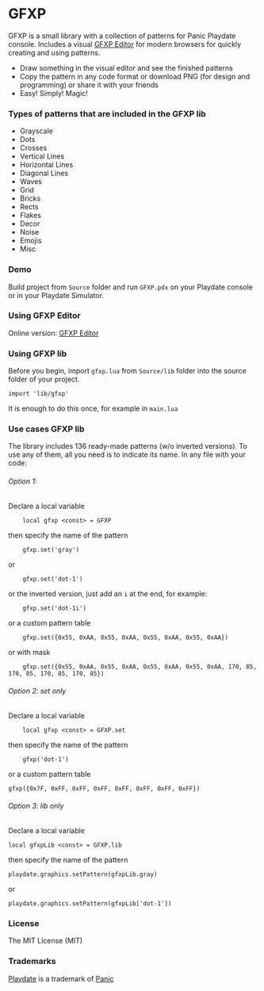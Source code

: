 # GFXP

GFXP is a small library with a collection of patterns for Panic Playdate console. Includes a visual [GFXP Editor](https://dev.playdate.store/tools/gfxp/) for modern browsers for quickly creating and using patterns.

- Draw something in the visual editor and see the finished patterns
- Copy the pattern in any code format or download PNG (for design and programming) or share it with your friends
- Easy! Simply! Magic!

### Types of patterns that are included in the GFXP lib

- Grayscale
- Dots
- Crosses
- Vertical Lines
- Horizontal Lines
- Diagonal Lines
- Waves
- Grid
- Bricks
- Rects
- Flakes
- Decor
- Noise
- Emojis
- Misc

### Demo

Build project from `Source` folder and run `GFXP.pdx` on your Playdate console or in your Playdate Simulator.

### Using GFXP Editor

Online version: [GFXP Editor](https://dev.playdate.store/tools/gfxp/)


### Using GFXP lib

Before you begin, import `gfxp.lua` from `Source/lib` folder into the source folder of your project.

```
import 'lib/gfxp'
```

It is enough to do this once, for example in `main.lua`

### Use cases GFXP lib

The library includes 136 ready-made patterns (w/o inverted versions). To use any of them, all you need is to indicate its name.
In any file with your code:

###### Option 1:
Declare a local variable
```
    local gfxp <const> = GFXP
```
then specify the name of the pattern
```
    gfxp.set('gray')
```
or
```
	gfxp.set('dot-1')
```
or the inverted version, just add an `i` at the end, for example:
```
	gfxp.set('dot-1i')
```
or a custom pattern table
```
    gfxp.set({0x55, 0xAA, 0x55, 0xAA, 0x55, 0xAA, 0x55, 0xAA})
```
or with mask
```
    gfxp.set({0x55, 0xAA, 0x55, 0xAA, 0x55, 0xAA, 0x55, 0xAA, 170, 85, 170, 85, 170, 85, 170, 85})
```


###### Option 2: set only
Declare a local variable
```
	local gfxp <const> = GFXP.set
```
then specify the name of the pattern
```
    gfxp('dot-1')
```
or a custom pattern table
```
gfxp({0x7F, 0xFF, 0xFF, 0xFF, 0xFF, 0xFF, 0xFF, 0xFF})
```

###### Option 3: lib only
Declare a local variable
```
local gfxpLib <const> = GFXP.lib
```
then specify the name of the pattern
```
playdate.graphics.setPattern(gfxpLib.gray)
```
or
```
playdate.graphics.setPattern(gfxpLib['dot-1'])
```


### License

The MIT License (MIT)

### Trademarks

[Playdate](https://play.date/) is a trademark of [Panic](https://panic.com/)
